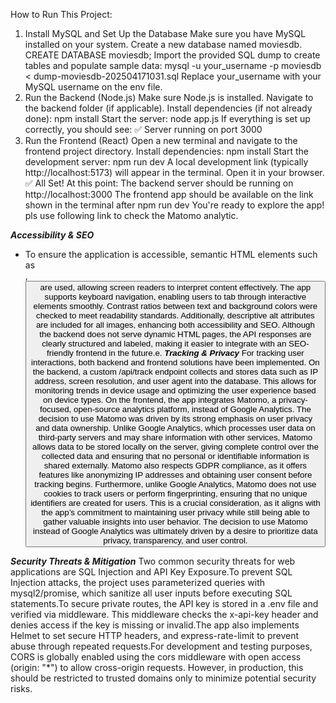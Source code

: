 How to Run This Project:
 1. Install MySQL and Set Up the Database
Make sure you have MySQL installed on your system.
Create a new database named moviesdb.
CREATE DATABASE moviesdb;
Import the provided SQL dump to create tables and populate sample data:
mysql -u your_username -p moviesdb < dump-moviesdb-202504171031.sql
Replace your_username with your MySQL username on the env file.
 2. Run the Backend (Node.js)
Make sure Node.js is installed.
Navigate to the backend folder (if applicable).
Install dependencies (if not already done):
npm install
Start the server: node app.js
If everything is set up correctly, you should see:
✅ Server running on port 3000
 3. Run the Frontend (React)
Open a new terminal and navigate to the frontend project directory.
Install dependencies:
npm install
Start the development server:
npm run dev
A local development link (typically http://localhost:5173) will appear in the terminal. Open it in your browser.
✅ All Set!
At this point:
The backend server should be running on http://localhost:3000
The frontend app should be available on the link shown in the terminal after npm run dev
You're ready to explore the app!
pls use following link to check the Matomo analytic.

***Accessibility & SEO***
* To ensure the application is accessible, semantic HTML elements such as  <main>, <button> are used, allowing screen readers to interpret content effectively. The app supports keyboard navigation, enabling users to tab through interactive elements smoothly. Contrast ratios between text and background colors were checked to meet readability standards. Additionally, descriptive alt attributes are included for all images, enhancing both accessibility and SEO. Although the backend does not serve dynamic HTML pages, the API responses are clearly structured and labeled, making it easier to integrate with an SEO-friendly frontend in the future.e.
***Tracking & Privacy***
For tracking user interactions, both backend and frontend solutions have been implemented. On the backend, a custom /api/track endpoint collects and stores data such as IP address, screen resolution, and user agent into the database. This allows for monitoring trends in device usage and optimizing the user experience based on device types. On the frontend, the app integrates Matomo, a privacy-focused, open-source analytics platform, instead of Google Analytics. The decision to use Matomo was driven by its strong emphasis on user privacy and data ownership. Unlike Google Analytics, which processes user data on third-party servers and may share information with other services, Matomo allows data to be stored locally on the server, giving complete control over the collected data and ensuring that no personal or identifiable information is shared externally.
 Matomo also respects GDPR compliance, as it offers features like anonymizing IP addresses and obtaining user consent before tracking begins. Furthermore, unlike Google Analytics, Matomo does not use cookies to track users or perform fingerprinting, ensuring that no unique identifiers are created for users. This is a crucial consideration, as it aligns with the app’s commitment to maintaining user privacy while still being able to gather valuable insights into user behavior. The decision to use Matomo instead of Google Analytics was ultimately driven by a desire to prioritize data privacy, transparency, and user control.

***Security Threats & Mitigation***
Two common security threats for web applications are SQL Injection and API Key Exposure.To prevent SQL Injection attacks, the project uses parameterized queries with mysql2/promise, which sanitize all user inputs before executing SQL statements.To secure private routes, the API key is stored in a .env file and verified via middleware. This middleware checks the x-api-key header and denies access if the key is missing or invalid.The app also implements Helmet to set secure HTTP headers, and express-rate-limit to prevent abuse through repeated requests.For development and testing purposes, CORS is globally enabled using the cors middleware with open access (origin: "*") to allow cross-origin requests. However, in production, this should be restricted to trusted domains only to minimize potential security risks.
